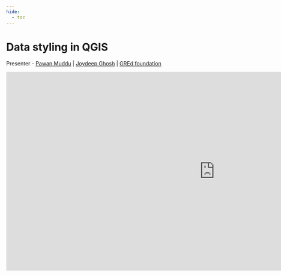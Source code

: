 ```yaml
---
hide:
  - toc
---
```

# Data styling in QGIS

Presenter - [Pawan Muddu](https://www.linkedin.com/in/pawan-muddu-61716534/) | [Joydeep Ghosh](https://www.linkedin.com/in/joydeep-ghosh-6149251b9/) | [GREd foundation](https://www.linkedin.com/company/gredfoundation/)

<iframe width="1110" height="530" src="https://www.youtube.com/embed/0gkYyN6XZC4?si=LYH0pO8fWbN4u4YD" title="YouTube video player" frameborder="0" allow="accelerometer; autoplay; clipboard-write; encrypted-media; gyroscope; picture-in-picture; web-share" allowfullscreen></iframe>